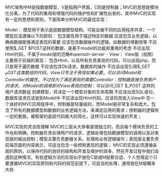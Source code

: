 MVC架构中M是指数据模型，V是指用户界面，C则是控制器；MVC的思想是模块化分离，为了代码的重用和增强代码的维护性和扩展性出发的，其中MVC的实现有一定的思想和原则，下面简单分析MVC的最佳实现：
 
Model：
模型用于表示底层数据模型结构，可能会被不同的应用程序共享，一个模型应该遵循以下的原则：
 包含属性用于描述特定的数据
应该包含业务逻辑，以确保数据能够满足表现的需要
应该包含数据操作的逻辑，如数据的增删改等
不应使用$_GET $POST这样的数据，是基于model的功能和重用的考虑
不应出现Html代码，不属于model层的范畴#openssh-server ··
View：
View层（视图）主要用于前端的表现：
包含Html，以及所有负责表现的代码，可以出现php，但只是用于遍历数据
不应该包含Db请求，数据库的操作
不应该出现引用$_GET $_POST这类数组的代码，View只专注于表现
如果必要，可以访问Model和Controller的属性，不过仅为了满足表现的需要
Controller：
控制器直接负责用户的请求，对Model的调用即对View表现的控制：
可以访问$_GET  $_POST 这样的用户请求数组
创建模型，并决定一个模型对象的生命周期
不应该出现SQL语句，数据库请求应该放到Model中
不应该出现Html代码，应该将其放入View中
    在一个良好的MVC应用程序中，控制器是轻量级的，而Model是非常复杂和庞大，包含了所有的数据模型和数据的业务逻辑方法，来满足应用的需求；控制器的逻辑有一定的套路，被框架的底层代码极大的简化，这样可以实现快速的开发；
 
MVC实现的灵活性理解
    MVC的三层从大体看是很独立的，而且每个模块负责的工作也和明确，控制器负责处理用户的请求，逻辑处理包括数据模型的调用以及对表现层的输出控制；模型主要负责数据关系，处理和业务逻辑操作；表现层主要负责前端页面的内容表示，可适当包含一些控制表现的逻辑；
    MVC的实现必须遵循各层的原则，以保持代码的良好的结构和开发及维护的效率，然在开发过程中我们会遇到这种情况，有些逻辑方法的实现似乎放在C层或M层都合适，个人觉得这个只要遵循MVC的实现原则和代码的规范前提下，可适当的处理，通常放在M层概率大些

